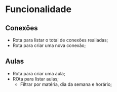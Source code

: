 # Funcionalidade

## Conexões

- Rota para listar o total de conexões realiadas;
- Rota para criar uma nova conexão;

## Aulas

- Rota para criar uma aula;
- ROta para listar aulas;
    - Filtrar por matéria, dia da semana e horário;